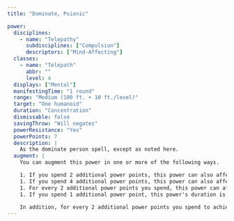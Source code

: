 ```yaml
---
title: "Dominate, Psionic"

power:
  disciplines:
    - name: "Telepathy"
      subdisciplines: ["Compulsion"]
      descriptors: ["Mind-Affecting"]
  classes:
    - name: "Telepath"
      abbr: ""
      level: 4
  displays: ["Mental"]
  manifestingTime: "1 round"
  range: "Medium (100 ft. + 10 ft./level)"
  target: "One humanoid"
  duration: "Concentration"
  dismissable: false
  savingThrow: "Will negates"
  powerResistance: "Yes"
  powerPoints: 7
  description: |
    As the dominate person spell, except as noted here.
  augment: |
    You can augment this power in one or more of the following ways.

    1. If you spend 2 additional power points, this power can also affect an animal, fey, giant, magical beast, or monstrous humanoid.
    1. If you spend 4 additional power points, this power can also affect an aberration, dragon, elemental, or outsider in addition to the creature types mentioned above.
    1. For every 2 additional power points you spend, this power can affect an additional target. Any additional target cannot be more than 15 feet from another target of the power.
    1. If you spend 1 additional power point, this power's duration is 1 hour rather than concentration. If you spend 2 additional power points, this power's duration is 1 day rather than concentration. If you spend 4 additional power points, this power's duration is 1 day per manifester level rather than concentration.

    In addition, for every 2 additional power points you spend to achieve any of these effects, this power's save DC increases by 1.
---
```

